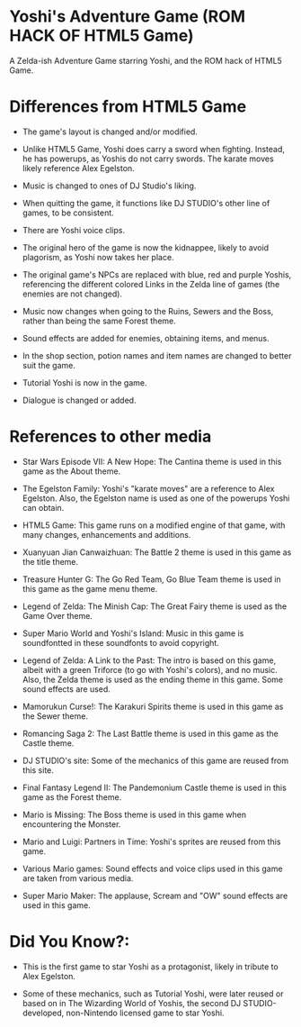# Yoshi's Adventure Game (ROM HACK OF HTML5 Game)
A Zelda-ish Adventure Game starring Yoshi, and the ROM hack of HTML5 Game.

# Differences from HTML5 Game
- The game's layout is changed and/or modified.

- Unlike HTML5 Game, Yoshi does carry a sword when fighting. Instead, he has powerups, as Yoshis do not carry swords. The karate moves likely reference Alex Egelston.

- Music is changed to ones of DJ Studio's liking.

- When quitting the game, it functions like DJ STUDIO's other line of games, to be consistent.

- There are Yoshi voice clips.

- The original hero of the game is now the kidnappee, likely to avoid plagorism, as Yoshi now takes her place.

- The original game's NPCs are replaced with blue, red and purple Yoshis, referencing the different colored Links in the Zelda line of games (the enemies are not changed).

- Music now changes when going to the Ruins, Sewers and the Boss, rather than being the same Forest theme.

- Sound effects are added for enemies, obtaining items, and menus.

- In the shop section, potion names and item names are changed to better suit the game.

- Tutorial Yoshi is now in the game.

- Dialogue is changed or added.

# References to other media

- Star Wars Episode VII: A New Hope: The Cantina theme is used in this game as the About theme.

- The Egelston Family: Yoshi's "karate moves" are a reference to Alex Egelston. Also, the Egelston name is used as one of the powerups Yoshi can obtain.

- HTML5 Game: This game runs on a modified engine of that game, with many changes, enhancements and additions.

- Xuanyuan Jian Canwaizhuan: The Battle 2 theme is used in this game as the title theme.

- Treasure Hunter G: The Go Red Team, Go Blue Team theme is used in this game as the game menu theme.

- Legend of Zelda: The Minish Cap: The Great Fairy theme is used as the Game Over theme.

- Super Mario World and Yoshi's Island: Music in this game is soundfontted in these soundfonts to avoid copyright.

- Legend of Zelda: A Link to the Past: The intro is based on this game, albeit with a green Triforce (to go with Yoshi's colors), and no music. Also, the Zelda theme is used as the ending theme in this game. Some sound effects are used.

- Mamorukun Curse!: The Karakuri Spirits theme is used in this game as the Sewer theme.

- Romancing Saga 2: The Last Battle theme is used in this game as the Castle theme.

- DJ STUDIO's site: Some of the mechanics of this game are reused from this site.

- Final Fantasy Legend II: The Pandemonium Castle theme is used in this game as the Forest theme.

- Mario is Missing: The Boss theme is used in this game when encountering the Monster.

- Mario and Luigi: Partners in Time: Yoshi's sprites are reused from this game.

- Various Mario games: Sound effects and voice clips used in this game are taken from various media.

- Super Mario Maker: The applause, Scream and "OW" sound effects are used in this game.

# Did You Know?:

- This is the first game to star Yoshi as a protagonist, likely in tribute to Alex Egelston.

- Some of these mechanics, such as Tutorial Yoshi, were later reused or based on in The Wizarding World of Yoshis, the second DJ STUDIO-developed, non-Nintendo licensed game to star Yoshi.


